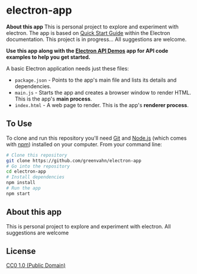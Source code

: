 # electron-app

**About this app**
This is personal project to explore and experiment with electron. The app is based on [Quick Start Guide](https://electronjs.org/docs/tutorial/quick-start) within the Electron documentation. This project is in progress... All suggestions are welcome.

**Use this app along with the [Electron API Demos](https://electronjs.org/#get-started) app for API code examples to help you get started.**

A basic Electron application needs just these files:

- `package.json` - Points to the app's main file and lists its details and dependencies.
- `main.js` - Starts the app and creates a browser window to render HTML. This is the app's **main process**.
- `index.html` - A web page to render. This is the app's **renderer process**.


## To Use

To clone and run this repository you'll need [Git](https://git-scm.com) and [Node.js](https://nodejs.org/en/download/) (which comes with [npm](http://npmjs.com)) installed on your computer. From your command line:

```bash
# Clone this repository
git clone https://github.com/greenvahn/electron-app
# Go into the repository
cd electron-app
# Install dependencies
npm install
# Run the app
npm start
```

## About this app
This is personal project to explore and experiment with electron. All suggestions are welcome

## License

[CC0 1.0 (Public Domain)](LICENSE.md)
